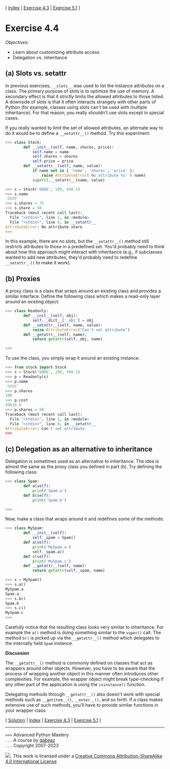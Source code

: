 \[ [Index](index.md) | [Exercise 4.3](ex4_3.md) | [Exercise 5.1](ex5_1.md) \]

# Exercise 4.4

*Objectives:*

- Learn about customizing attribute access
- Delegation vs. inheritance

## (a) Slots vs. setattr

In previous exercises, `__slots__` was used to list the instance
attributes on a class.  The primary purpose of slots is to optimize
the use of memory.  A secondary effect is that it strictly limits the
allowed attributes to those listed.  A downside of slots is that it
often interacts strangely with other parts of Python (for example,
classes using slots can't be used with multiple inheritance).  For
that reason, you really shouldn't use slots except in special cases.

If you really wanted to limit the set of allowed attributes, an
alternate way to do it would be to define a `__setattr__()` method.
Try this experiment:

```python
>>> class Stock:
        def __init__(self, name, shares, price):
            self.name = name
            self.shares = shares
            self.price = price
        def __setattr__(self, name, value):
            if name not in { 'name', 'shares', 'price' }:
                raise AttributeError('No attribute %s' % name)
            super().__setattr__(name, value)

>>> s = Stock('GOOG', 100, 490.1)
>>> s.name
'GOOG'
>>> s.shares = 75
>>> s.share = 50
Traceback (most recent call last):
  File "<stdin>", line 1, in <module>
  File "<stdin>", line 8, in __setattr__
AttributeError: No attribute share
>>> 
```

In this example, there are no slots, but the `__setattr__()` method still restricts
attributes to those in a predefined set.   You'd probably need to
think about how this approach might interact with inheritance (e.g., if subclasses wanted
to add new attributes, they'd probably need to redefine `__setattr__()` to make it work).

## (b) Proxies

A proxy class is a class that wraps around an existing class and provides a similar interface.
Define the following class which makes a read-only layer around an existing object:

```python
>>> class Readonly:
        def __init__(self, obj):
            self.__dict__['_obj'] = obj
        def __setattr__(self, name, value):
            raise AttributeError("Can't set attribute")
        def __getattr__(self, name):
            return getattr(self._obj, name)

>>>
```

To use the class, you simply wrap it around an existing instance:

```python
>>> from stock import Stock
>>> s = Stock('GOOG', 100, 490.1)
>>> p = Readonly(s)
>>> p.name
'GOOG'
>>> p.shares
100
>>> p.cost
49010.0
>>> p.shares = 50
Traceback (most recent call last):
  File "<stdin>", line 1, in <module>
  File "<stdin>", line 8, in __setattr__
AttributeError: Can't set attribute
>>> 
```

## (c) Delegation as an alternative to inheritance

Delegation is sometimes used as an alternative to inheritance. The idea is almost the
same as the proxy class you defined in part (b).  Try defining the following class:

```python
>>> class Spam:
        def a(self):
            print('Spam.a')
        def b(self):
            print('Spam.b')

>>>
```

Now, make a class that wraps around it and redefines some of the methods:

```python
>>> class MySpam:
        def __init__(self):
            self._spam = Spam()
        def a(self):
            print('MySpam.a')
            self._spam.a()
        def c(self):
            print('MySpam.c')
        def __getattr__(self, name):
            return getattr(self._spam, name)

>>> s = MySpam()
>>> s.a()
MySpam.a
Spam.a
>>> s.b()
Spam.b
>>> s.c()
MySpam.c
>>>
```

Carefully notice that the resulting class looks very similar to
inheritance.  For example the `a()` method is doing something similar
to the `super()` call.  The method `b()` is picked up via the
`__getattr__()` method which delegates to the internally held `Spam`
instance.

**Discussion**

The `__getattr__()` method is commonly defined on classes that act as
wrappers around other objects.  However, you have to be aware that the
process of wrapping another object in this manner often introduces
other complexities.  For example, the wrapper object might break
type-checking if any other part of the application is using the
`isinstance()` function. 

Delegating methods through `__getattr__()` also doesn't work with special
methods such as `__getitem__()`, `__enter__()`, and so forth.   If a class
makes extensive use of such methods, you'll have to provide similar functions
in your wrapper class. 


\[ [Solution](soln4_4.md) | [Index](index.md) | [Exercise 4.3](ex4_3.md) | [Exercise 5.1](ex5_1.md) \]

----
`>>>` Advanced Python Mastery  
`...` A course by [dabeaz](https://www.dabeaz.com)  
`...` Copyright 2007-2023  

![](https://i.creativecommons.org/l/by-sa/4.0/88x31.png). This work is licensed under a [Creative Commons Attribution-ShareAlike 4.0 International License](http://creativecommons.org/licenses/by-sa/4.0/)
